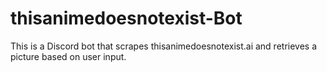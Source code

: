 # thisanimedoesnotexist-Bot
This is a Discord bot that scrapes thisanimedoesnotexist.ai and retrieves a picture based on user input.
